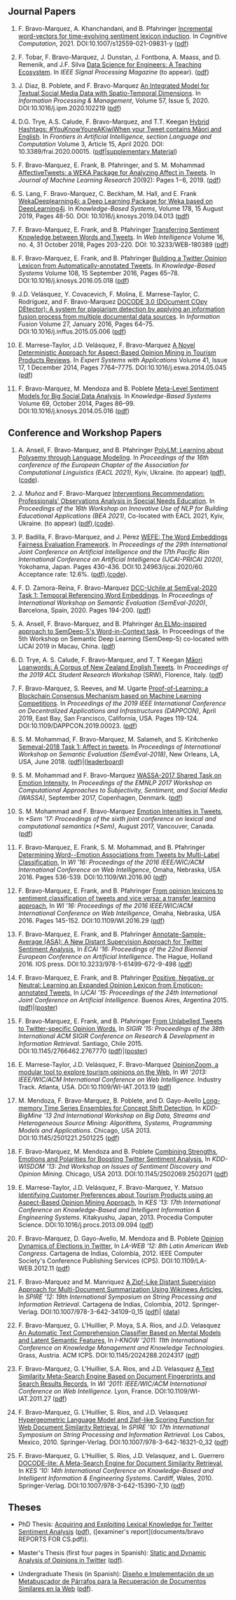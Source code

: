 ## Journal Papers

1. F. Bravo-Marquez, A. Khanchandani, and  B. Pfahringer [Incremental word-vectors for time-evolving sentiment lexicon induction](https://link.springer.com/article/10.1007/s12559-021-09831-y). In *Cognitive Computation*, 2021. DOI:10.1007/s12559-021-09831-y ([pdf](publications/COGN2021.pdf))


1.  F. Tobar, F. Bravo-Marquez, J. Dunstan, J. Fontbona, A. Maass, and D. Remenik, and J.F. Silva [Data Science for Engineers: A Teaching Ecosystem](https://ieeexplore.ieee.org/xpl/RecentIssue.jsp?punumber=79). In *IEEE Signal Processing Magazine* (to appear). ([pdf](publications/SPM2021.pdf))



1. J. Diaz, B. Poblete, and F. Bravo-Marquez [An Integrated Model for Textual Social Media Data with Spatio-Temporal Dimensions](https://www.sciencedirect.com/science/article/pii/S0306457319308738). In *Information Processing & Management*, Volume 57, Issue 5, 2020. DOI:10.1016/j.ipm.2020.102219 ([pdf](publications/ipm2020.pdf))


1. D.G. Trye, A.S. Calude, F. Bravo-Marquez, and T.T. Keegan [Hybrid Hashtags: #YouKnowYoureAKiwiWhen your Tweet contains Māori and English](https://www.frontiersin.org/articles/10.3389/frai.2020.00015/abstract). In *Frontiers in Artificial Intelligence, section Language and Computation* Volume 3, Article 15, April 2020. DOI: 10.3389/frai.2020.00015.   ([pdf](publications/frontiers2020.pdf)|[supplementary Material](publications/frontiers2020_sup.pdf))


1. F. Bravo-Marquez, E. Frank, B. Pfahringer, and S. M. Mohammad [AffectiveTweets: a WEKA Package for Analyzing Affect in Tweets](http://jmlr.org/papers/v20/18-450.html). In *Journal of Machine Learning Research* 20(92): Pages 1−6, 2019. ([pdf](publications/jmlr2019.pdf))

   

1. S. Lang, F. Bravo-Marquez, C. Beckham, M. Hall, and E. Frank [WekaDeeplearning4j: a Deep Learning Package for Weka based on DeepLearning4j](https://www.sciencedirect.com/science/article/pii/S0950705119301789). In *Knowledge-Based Systems*, Volume 178, 15 August 2019, Pages 48-50. DOI: 10.1016/j.knosys.2019.04.013 ([pdf](publications/WDL4J_KBS2019.pdf))

   

1. F. Bravo-Marquez, E. Frank, and B. Pfahringer [Transferring Sentiment Knowledge between Words and Tweets](https://content.iospress.com/articles/web-intelligence/web389). In *Web Intelligence* Volume 16, no. 4, 31 October 2018, Pages 203-220. DOI: 10.3233/WEB-180389 ([pdf](publications/wij2018.pdf))


1. F. Bravo-Marquez, E. Frank, and B. Pfahringer [Building a Twitter Opinion Lexicon from Automatically-annotated Tweets](http://www.sciencedirect.com/science/article/pii/S095070511630106X). In *Knowledge-Based Systems* Volume 108, 15 September 2016, Pages 65–78. DOI:10.1016/j.knosys.2016.05.018 ([pdf](publications/kbs2016.pdf))

1. J.D. Velásquez, Y. Covacevich, F. Molina, E. Marrese-Taylor, C. Rodríguez, and F. Bravo-Marquez [DOCODE 3.0 (DOcument COpy DEtector): A system for plagiarism detection by applying an information fusion process from multiple documental data sources](http://www.sciencedirect.com/science/article/pii/S1566253515000500). In *Information Fusion* Volume 27, January 2016, Pages 64–75. DOI:10.1016/j.inffus.2015.05.006 ([pdf](publications/inffus15.pdf))


1. E. Marrese-Taylor, J.D. Velásquez, F. Bravo-Marquez [A Novel Deterministic Approach for Aspect-Based Opinion Mining in Tourism Products Reviews](http://www.sciencedirect.com/science/article/pii/S0957417414003315). In *Expert Systems with Applications* Volume 41, Issue 17, 1 December 2014, Pages 7764–7775. DOI:10.1016/j.eswa.2014.05.045 ([pdf](publications/ESWA2014.pdf))

1. F. Bravo-Marquez, M. Mendoza and B. Poblete [Meta-Level Sentiment Models for Big Social Data Analysis](http://www.sciencedirect.com/science/article/pii/S0950705114002068). In *Knowledge-Based Systems* Volume 69, October 2014, Pages 86–99. DOI:10.1016/j.knosys.2014.05.016 ([pdf](publications/KBS2014.pdf))

## Conference and Workshop Papers 

1. A. Ansell, F. Bravo-Marquez, and B. Pfahringer  [PolyLM: Learning about Polysemy through Language Modeling](https://2021.eacl.org/). In *Proceedings of the 16th conference of the European Chapter of the Association for Computational Linguistics (EACL 2021)*, Kyiv, Ukraine. (to appear) ([pdf](publications/eacl2021.pdf)),([code](https://github.com/AlanAnsell/PolyLM)).


2. J. Muñoz and F. Bravo-Marquez  [Interventions Recommendation: Professionals’ Observations Analysis in Special Needs Education](https://sig-edu.org/bea/current). In *Proceedings of the 16th Workshop on Innovative Use of NLP for Building Educational Applications  (BEA 2021)*, Co-located with EACL 2021, Kyiv, Ukraine. (to appear) ([pdf](publications/BEA2021.pdf)),([code](https://github.com/dccuchile/SNEC)).


1. P. Badilla, F. Bravo-Marquez, and J. Pérez [WEFE: The Word Embeddings Fairness Evaluation Framework](https://www.ijcai.org/Proceedings/2020/60). In *Proceedings of the  29th International Joint Conference on Artificial Intelligence and the 17th Pacific Rim International Conference on Artificial Intelligence (IJCAI-PRICAI 2020)*, Yokohama, Japan. Pages 430-436. DOI:10.24963/ijcai.2020/60.  Acceptance rate: 12.6%. ([pdf](publications/ijcai2020.pdf)),([code](https://wefe.readthedocs.io)). 

1. F. D. Zamora-Reina, F. Bravo-Marquez  [DCC-Uchile at SemEval-2020 Task 1: Temporal Referencing Word Embeddings](https://www.aclweb.org/anthology/2020.semeval-1.23/). In *Proceedings of International Workshop on Semantic Evaluation (SemEval-2020)*, Barcelona, Spain, 2020. Pages 194-200. ([pdf](publications/semeval2020.pdf))

1. A. Ansell, F. Bravo-Marquez, and B. Pfahringer  [An ELMo-inspired approach to SemDeep-5's Word-in-Context task](https://www.aclweb.org/anthology/W19-5804/). In Proceedings of the 5th Workshop on Semantic Deep Learning (SemDeep-5) co-located with IJCAI 2019 in Macau, China. ([pdf](publications/semdeep2019.pdf))

1. D. Trye, A. S. Calude, F. Bravo-Marquez,  and T. T Keegan [Māori Loanwords: A Corpus of New Zealand English Tweets](https://www.aclweb.org/anthology/papers/P/P19/P19-2018/). In *Proceedings of the 2019 ACL Student Research Workshop* (SRW), Florence, Italy. ([pdf](publications/loanwords2019.pdf))

1. F. Bravo-Marquez, S. Reeves, and M. Ugarte [Proof-of-Learning: a Blockchain Consensus Mechanism based on Machine Learning Competitions](https://ieeexplore.ieee.org/document/8783030). In *Proceedings of the 2019 IEEE International Conference on Decentralized Applications and Infrastructures (DAPPCON)*, April  2019, East Bay, San Francisco, California, USA. Pages 119-124. DOI:10.1109/DAPPCON.2019.00023. ([pdf](publications/dappcon2019.pdf))

   

1. S. M. Mohammad, F. Bravo-Marquez, M. Salameh, and S. Kiritchenko  [Semeval-2018 Task 1: Affect in tweets](https://aclweb.org/anthology/S18-1001). In *Proceedings of International Workshop on Semantic Evaluation (SemEval-2018)*, New Orleans, LA, USA, June 2018. ([pdf](publications/semeval2018.pdf))|([leaderboard](publications/semeval2018_sup.pdf))

   

1. S. M. Mohammad and F. Bravo-Marquez [WASSA-2017 Shared Task on Emotion Intensity](http://aclweb.org/anthology/W17-5205), In *Proceedings of the EMNLP 2017 Workshop on Computational Approaches to Subjectivity, Sentiment, and Social Media (WASSA)*, September 2017, Copenhagen, Denmark. ([pdf](publications/wassa2017.pdf))

   

1. S. M. Mohammad and F. Bravo-Marquez [Emotion Intensities in Tweets](http://anthology.aclweb.org/S/S17/S17-1007.pdf), In *\*Sem '17: Proceedings of the sixth joint conference on lexical and computational semantics (\*Sem)*, August 2017, Vancouver, Canada. ([pdf](publications/starsem2017.pdf))

   

1. F. Bravo-Marquez, E. Frank, S. M. Mohammad, and B. Pfahringer [Determining Word--Emotion Associations from Tweets by Multi-Label Classification](http://ieeexplore.ieee.org/document/7817108/), In *WI '16: Proceedings of the 2016 IEEE/WIC/ACM International Conference on Web Intelligence*, Omaha, Nebraska, USA 2016. Pages 536-539. DOI:10.1109/WI.2016.90 ([pdf](publications/wi2016a.pdf))

   

1. F. Bravo-Marquez, E. Frank, and B. Pfahringer [From opinion lexicons to sentiment classification of tweets and vice versa: a transfer learning approach](http://ieeexplore.ieee.org/document/7817047/), In *WI '16: Proceedings of the 2016 IEEE/WIC/ACM International Conference on Web Intelligence*, Omaha, Nebraska, USA 2016. Pages 145-152. DOI:10.1109/WI.2016.29 ([pdf](publications/wi2016t.pdf))

   

1. F. Bravo-Marquez, E. Frank, and B. Pfahringer [Annotate-Sample-Average (ASA): A New Distant Supervision Approach for Twitter Sentiment Analysis](http://ebooks.iospress.nl/volumearticle/44793), In *ECAI '16: Proceedings of the 22nd Biennial European Conference on Artificial Intelligence*. The Hague, Holland 2016. IOS press. DOI:10.3233/978-1-61499-672-9-498 ([pdf](publications/ecai2016.pdf))

   


1. F. Bravo-Marquez, E. Frank, and B. Pfahringer [Positive, Negative, or Neutral: Learning an Expanded Opinion Lexicon from Emoticon-annotated Tweets](http://ijcai.org/Abstract/15/177), In *IJCAI '15: Proceedings of the 24th International Joint Conference on Artificial Intelligence*. Buenos Aires, Argentina 2015.([pdf](https://www.cs.waikato.ac.nz/~fbravoma/publications/ijcai15.pdf))|([poster](publications/ijcai_poster.pdf))

   

1. F. Bravo-Marquez, E. Frank, and B. Pfahringer [From Unlabelled Tweets to Twitter-specific Opinion Words](http://dl.acm.org/citation.cfm?id=2767770), In *SIGIR '15: Proceedings of the 38th International ACM SIGIR Conference on Research & Development in Information Retrieval*. Santiago, Chile 2015. DOI:10.1145/2766462.2767770 ([pdf](publications/sigir15.pdf))|([poster](publications/sigir_poster.pdf))

   

1. E. Marrese-Taylor, J.D. Velásquez, F. Bravo-Marquez [OpinionZoom, a modular tool to explore tourism opinions on the Web](http://ieeexplore.ieee.org/xpl/articleDetails.jsp?arnumber=6690738), In *WI '2013: IEEE/WIC/ACM International Conference on Web Intelligence*. Industry Track. Atlanta, USA. DOI:10.1109/WI-IAT.2013.19 ([pdf](publications/wi2013.pdf))

   


1. M. Mendoza, F. Bravo-Marquez, B. Poblete, and D. Gayo-Avello [Long-memory Time Series Ensembles for Concept Shift Detection](http://dl.acm.org/citation.cfm?id=2501225), In *KDD-BigMine '13 2nd International Workshop on Big Data, Streams and Heterogeneous Source Mining: Algorithms, Systems, Programming Models and Applications*. Chicago, USA 2013. DOI:10.1145/2501221.2501225 ([pdf](publications/bigmine2013.pdf))

   

1. F. Bravo-Marquez, M. Mendoza and B. Poblete [Combining Strengths, Emotions and Polarities for Boosting Twitter Sentiment Analysis](http://dl.acm.org/citation.cfm?id=2502071), In *KDD-WISDOM '13: 2nd Workshop on Issues of Sentiment Discovery and Opinion Mining*. Chicago, USA 2013. DOI:10.1145/2502069.2502071 ([pdf](publications/wisdom2013.pdf))

   

1. E. Marrese-Taylor, J.D. Velásquez, F. Bravo-Marquez, Y. Matsuo [Identifying Customer Preferences about Tourism Products using an Aspect-Based Opinion Mining Approach](http://www.sciencedirect.com/science/article/pii/S1877050913008879), In *KES '13: 17th International Conference on Knowledge-Based and Intelligent Information & Engineering Systems*. Kitakyushu, Japan, 2013. Procedia Computer Science. DOI:10.1016/j.procs.2013.09.094 ([pdf](publications/kes2013.pdf))

   

1. F. Bravo-Marquez, D. Gayo-Avello, M. Mendoza and B. Poblete [Opinion Dynamics of Elections in Twitter](http://ieeexplore.ieee.org/xpl/articleDetails.jsp?arnumber=6392136), In *LA-WEB '12: 8th Latin American Web Congress*. Cartagena de Indias, Colombia, 2012. IEEE Computer Society's Conference Publishing Services (CPS). DOI:10.1109/LA-WEB.2012.11 ([pdf](https://www.cs.waikato.ac.nz/~fbravoma/publications/laweb2012.pdf))

   

1. F. Bravo-Marquez and M. Manriquez [A Zipf-Like Distant Supervision Approach for Multi-Document Summarization Using Wikinews Articles](http://link.springer.com/chapter/10.1007/978-3-642-34109-0_15), In *SPIRE '12: 19th International Symposium on String Processing and Information Retrieval*. Cartagena de Indias, Colombia, 2012. Springer-Verlag. DOI:10.1007/978-3-642-34109-0_15 ([pdf](publications/spire2012.pdf))| ([data](http://citiaps.cl/multisummarization/))

   

1. F. Bravo-Marquez, G. L'Huillier, P. Moya, S.A. Rios, and J.D. Velasquez [An Automatic Text Comprehension Classifier Based on Mental Models and Latent Semantic Features](http://dl.acm.org/citation.cfm?doid=2024288.2024317), In *I-KNOW '2011: 11th International Conference on Knowledge Management and Knowledge Technologies*. Grass, Austria. ACM ICPS. DOI:10.1145/2024288.2024317 ([pdf](publications/iknow2011.pdf))

   

1. F. Bravo-Marquez, G. L'Huillier, S.A. Rios, and J.D. Velasquez [A Text Similarity Meta-Search Engine Based on Document Fingerprints and Search Results Records](http://ieeexplore.ieee.org/xpl/articleDetails.jsp?arnumber=6040511), In *WI '2011: IEEE/WIC/ACM International Conference on Web Intelligence*. Lyon, France. DOI:10.1109/WI-IAT.2011.27 ([pdf](publications/wi2011.pdf))

   

1. F. Bravo-Marquez, G. L'Huillier, S. Rios, and J.D. Velasquez [Hypergeometric Language Model and Zipf-like Scoring Function for Web Document Similarity Retrieval](http://link.springer.com/chapter/10.1007/978-3-642-16321-0_32), In *SPIRE '10: 17th International Symposium on String Processing and Information Retrieval*. Los Cabos, Mexico, 2010. Springer-Verlag. DOI:10.1007/978-3-642-16321-0_32 ([pdf](publications/spire.pdf))

   

1. F. Bravo-Marquez, G. L'Huillier, S. Rios, J.D. Velasquez, and L. Guerrero [DOCODE-lite: A Meta-Search Engine for Document Similarity Retrieval](http://link.springer.com/chapter/10.1007/978-3-642-15390-7_10), In *KES '10: 14th International Conference on Knowledge-Based and Intelligent Information & Engineering Systems*. Cardiff, Wales, 2010. Springer-Verlag. DOI:10.1007/978-3-642-15390-7_10 ([pdf](publications/kes.pdf))

## Theses

* PhD Thesis: [Acquiring and Exploiting Lexical Knowledge for Twitter Sentiment Analysis](http://researchcommons.waikato.ac.nz/handle/10289/11225) ([pdf](publications/phd_thesis.pdf)), ([examiner's report](documents/bravo REPORTS FOR CS.pdf)).

* Master's Thesis (first four pages in Spanish): [Static and Dynamic Analysis of Opinions in Twitter](http://repositorio.uchile.cl/handle/2250/114470) ([pdf](publications/master_thesis.pdf)).

* Undergraduate Thesis (in Spanish): [Diseño e Implementación de un Metabuscador de Párrafos para la Recuperación de Documentos Similares en la Web](http://repositorio.uchile.cl/handle/2250/103809) ([pdf](publications/memoria.pdf)).
